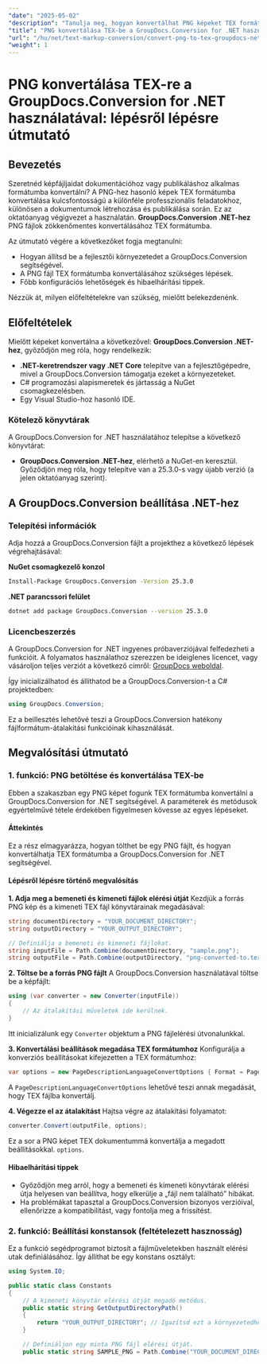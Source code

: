 ```yaml
---
"date": "2025-05-02"
"description": "Tanulja meg, hogyan konvertálhat PNG képeket TEX formátumba a .NET-hez készült GroupDocs.Conversion segítségével ezzel az átfogó, lépésről lépésre haladó útmutatóval."
"title": "PNG konvertálása TEX-be a GroupDocs.Conversion for .NET használatával – lépésről lépésre útmutató"
"url": "/hu/net/text-markup-conversion/convert-png-to-tex-groupdocs-net/"
"weight": 1
---
```


# PNG konvertálása TEX-re a GroupDocs.Conversion for .NET használatával: lépésről lépésre útmutató

## Bevezetés

Szeretnéd képfájljaidat dokumentációhoz vagy publikáláshoz alkalmas formátumba konvertálni? A PNG-hez hasonló képek TEX formátumba konvertálása kulcsfontosságú a különféle professzionális feladatokhoz, különösen a dokumentumok létrehozása és publikálása során. Ez az oktatóanyag végigvezet a használatán. **GroupDocs.Conversion .NET-hez** PNG fájlok zökkenőmentes konvertálásához TEX formátumba.

Az útmutató végére a következőket fogja megtanulni:
- Hogyan állítsd be a fejlesztői környezetedet a GroupDocs.Conversion segítségével.
- A PNG fájl TEX formátumba konvertálásához szükséges lépések.
- Főbb konfigurációs lehetőségek és hibaelhárítási tippek.

Nézzük át, milyen előfeltételekre van szükség, mielőtt belekezdenénk.

## Előfeltételek

Mielőtt képeket konvertálna a következővel: **GroupDocs.Conversion .NET-hez**, győződjön meg róla, hogy rendelkezik:
- **.NET-keretrendszer vagy .NET Core** telepítve van a fejlesztőgépedre, mivel a GroupDocs.Conversion támogatja ezeket a környezeteket.
- C# programozási alapismeretek és jártasság a NuGet csomagkezelésben.
- Egy Visual Studio-hoz hasonló IDE.

### Kötelező könyvtárak

A GroupDocs.Conversion for .NET használatához telepítse a következő könyvtárat:
- **GroupDocs.Conversion .NET-hez**, elérhető a NuGet-en keresztül. Győződjön meg róla, hogy telepítve van a 25.3.0-s vagy újabb verzió (a jelen oktatóanyag szerint).

## A GroupDocs.Conversion beállítása .NET-hez

### Telepítési információk

Adja hozzá a GroupDocs.Conversion fájlt a projekthez a következő lépések végrehajtásával:

**NuGet csomagkezelő konzol**
```bash
Install-Package GroupDocs.Conversion -Version 25.3.0
```

**\.NET parancssori felület**
```bash
dotnet add package GroupDocs.Conversion --version 25.3.0
```

### Licencbeszerzés

A GroupDocs.Conversion for .NET ingyenes próbaverziójával felfedezheti a funkcióit. A folyamatos használathoz szerezzen be ideiglenes licencet, vagy vásároljon teljes verziót a következő címről: [GroupDocs weboldal](https://purchase.groupdocs.com/buy).

Így inicializálhatod és állíthatod be a GroupDocs.Conversion-t a C# projektedben:
```csharp
using GroupDocs.Conversion;
```
Ez a beillesztés lehetővé teszi a GroupDocs.Conversion hatékony fájlformátum-átalakítási funkcióinak kihasználását.

## Megvalósítási útmutató

### 1. funkció: PNG betöltése és konvertálása TEX-be

Ebben a szakaszban egy PNG képet fogunk TEX formátumba konvertálni a GroupDocs.Conversion for .NET segítségével. A paraméterek és metódusok egyértelművé tétele érdekében figyelmesen kövesse az egyes lépéseket.

#### Áttekintés

Ez a rész elmagyarázza, hogyan tölthet be egy PNG fájlt, és hogyan konvertálhatja TEX formátumba a GroupDocs.Conversion for .NET segítségével.

#### Lépésről lépésre történő megvalósítás

**1. Adja meg a bemeneti és kimeneti fájlok elérési útját**
Kezdjük a forrás PNG kép és a kimeneti TEX fájl könyvtárainak megadásával:
```csharp
string documentDirectory = "YOUR_DOCUMENT_DIRECTORY";
string outputDirectory = "YOUR_OUTPUT_DIRECTORY";

// Definiálja a bemeneti és kimeneti fájlokat.
string inputFile = Path.Combine(documentDirectory, "sample.png");
string outputFile = Path.Combine(outputDirectory, "png-converted-to.tex");
```

**2. Töltse be a forrás PNG fájlt**
A GroupDocs.Conversion használatával töltse be a képfájlt:
```csharp
using (var converter = new Converter(inputFile))
{
    // Az átalakítási műveletek ide kerülnek.
}
```
Itt inicializálunk egy `Converter` objektum a PNG fájlelérési útvonalunkkal.

**3. Konvertálási beállítások megadása TEX formátumhoz**
Konfigurálja a konverziós beállításokat kifejezetten a TEX formátumhoz:
```csharp
var options = new PageDescriptionLanguageConvertOptions { Format = PageDescriptionLanguageFileType.Tex };
```
A `PageDescriptionLanguageConvertOptions` lehetővé teszi annak megadását, hogy TEX fájlba konvertálj.

**4. Végezze el az átalakítást**
Hajtsa végre az átalakítási folyamatot:
```csharp
converter.Convert(outputFile, options);
```
Ez a sor a PNG képet TEX dokumentummá konvertálja a megadott beállításokkal. `options`.

#### Hibaelhárítási tippek
- Győződjön meg arról, hogy a bemeneti és kimeneti könyvtárak elérési útja helyesen van beállítva, hogy elkerülje a „fájl nem található” hibákat.
- Ha problémákat tapasztal a GroupDocs.Conversion bizonyos verzióival, ellenőrizze a kompatibilitást, vagy fontolja meg a frissítést.

### 2. funkció: Beállítási konstansok (feltételezett hasznosság)

Ez a funkció segédprogramot biztosít a fájlműveletekben használt elérési utak definiálásához. Így állíthat be egy konstans osztályt:
```csharp
using System.IO;

public static class Constants
{
    // A kimeneti könyvtár elérési útját megadó metódus.
    public static string GetOutputDirectoryPath()
    {
        return "YOUR_OUTPUT_DIRECTORY"; // Igazítsd ezt a környezetedhez.
    }

    // Definiáljon egy minta PNG fájl elérési útját.
    public static string SAMPLE_PNG = Path.Combine("YOUR_DOCUMENT_DIRECTORY\